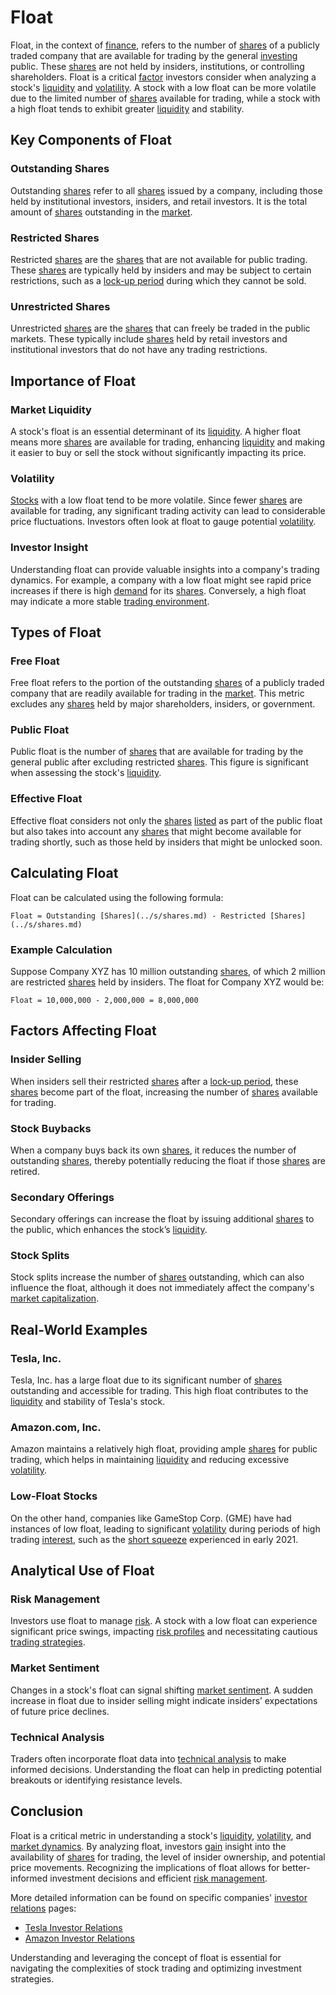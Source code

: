 # Float

Float, in the context of [finance](../f/finance.md), refers to the number of [shares](../s/shares.md) of a publicly traded company that are available for trading by the general [investing](../i/investing.md) public. These [shares](../s/shares.md) are not held by insiders, institutions, or controlling shareholders. Float is a critical [factor](../f/factor.md) investors consider when analyzing a stock's [liquidity](../l/liquidity.md) and [volatility](../v/volatility.md). A stock with a low float can be more volatile due to the limited number of [shares](../s/shares.md) available for trading, while a stock with a high float tends to exhibit greater [liquidity](../l/liquidity.md) and stability.

## Key Components of Float

### Outstanding Shares
Outstanding [shares](../s/shares.md) refer to all [shares](../s/shares.md) issued by a company, including those held by institutional investors, insiders, and retail investors. It is the total amount of [shares](../s/shares.md) outstanding in the [market](../m/market.md).

### Restricted Shares
Restricted [shares](../s/shares.md) are the [shares](../s/shares.md) that are not available for public trading. These [shares](../s/shares.md) are typically held by insiders and may be subject to certain restrictions, such as a [lock-up period](../l/lock-up_period.md) during which they cannot be sold.

### Unrestricted Shares
Unrestricted [shares](../s/shares.md) are the [shares](../s/shares.md) that can freely be traded in the public markets. These typically include [shares](../s/shares.md) held by retail investors and institutional investors that do not have any trading restrictions.

## Importance of Float

### Market Liquidity
A stock's float is an essential determinant of its [liquidity](../l/liquidity.md). A higher float means more [shares](../s/shares.md) are available for trading, enhancing [liquidity](../l/liquidity.md) and making it easier to buy or sell the stock without significantly impacting its price.

### Volatility
[Stocks](../s/stock.md) with a low float tend to be more volatile. Since fewer [shares](../s/shares.md) are available for trading, any significant trading activity can lead to considerable price fluctuations. Investors often look at float to gauge potential [volatility](../v/volatility.md).

### Investor Insight
Understanding float can provide valuable insights into a company's trading dynamics. For example, a company with a low float might see rapid price increases if there is high [demand](../d/demand.md) for its [shares](../s/shares.md). Conversely, a high float may indicate a more stable [trading environment](../t/trading_environment.md).

## Types of Float

### Free Float
Free float refers to the portion of the outstanding [shares](../s/shares.md) of a publicly traded company that are readily available for trading in the [market](../m/market.md). This metric excludes any [shares](../s/shares.md) held by major shareholders, insiders, or government.

### Public Float
Public float is the number of [shares](../s/shares.md) that are available for trading by the general public after excluding restricted [shares](../s/shares.md). This figure is significant when assessing the stock's [liquidity](../l/liquidity.md).

### Effective Float
Effective float considers not only the [shares](../s/shares.md) [listed](../l/listed.md) as part of the public float but also takes into account any [shares](../s/shares.md) that might become available for trading shortly, such as those held by insiders that might be unlocked soon.

## Calculating Float

Float can be calculated using the following formula:

```
Float = Outstanding [Shares](../s/shares.md) - Restricted [Shares](../s/shares.md)
```

### Example Calculation
Suppose Company XYZ has 10 million outstanding [shares](../s/shares.md), of which 2 million are restricted [shares](../s/shares.md) held by insiders. The float for Company XYZ would be:

```
Float = 10,000,000 - 2,000,000 = 8,000,000
```

## Factors Affecting Float

### Insider Selling
When insiders sell their restricted [shares](../s/shares.md) after a [lock-up period](../l/lock-up_period.md), these [shares](../s/shares.md) become part of the float, increasing the number of [shares](../s/shares.md) available for trading.

### Stock Buybacks
When a company buys back its own [shares](../s/shares.md), it reduces the number of outstanding [shares](../s/shares.md), thereby potentially reducing the float if those [shares](../s/shares.md) are retired.

### Secondary Offerings
Secondary offerings can increase the float by issuing additional [shares](../s/shares.md) to the public, which enhances the stock’s [liquidity](../l/liquidity.md).

### Stock Splits
Stock splits increase the number of [shares](../s/shares.md) outstanding, which can also influence the float, although it does not immediately affect the company's [market capitalization](../m/market_capitalization.md).

## Real-World Examples

### Tesla, Inc.
Tesla, Inc. has a large float due to its significant number of [shares](../s/shares.md) outstanding and accessible for trading. This high float contributes to the [liquidity](../l/liquidity.md) and stability of Tesla's stock.

### Amazon.com, Inc.
Amazon maintains a relatively high float, providing ample [shares](../s/shares.md) for public trading, which helps in maintaining [liquidity](../l/liquidity.md) and reducing excessive [volatility](../v/volatility.md).

### Low-Float Stocks
On the other hand, companies like GameStop Corp. (GME) have had instances of low float, leading to significant [volatility](../v/volatility.md) during periods of high trading [interest](../i/interest.md), such as the [short squeeze](../s/short_squeeze.md) experienced in early 2021.

## Analytical Use of Float

### Risk Management
Investors use float to manage [risk](../r/risk.md). A stock with a low float can experience significant price swings, impacting [risk profiles](../r/risk_profiles.md) and necessitating cautious [trading strategies](../t/trading_strategies.md).

### Market Sentiment
Changes in a stock's float can signal shifting [market sentiment](../m/market_sentiment.md). A sudden increase in float due to insider selling might indicate insiders’ expectations of future price declines.

### Technical Analysis
Traders often incorporate float data into [technical analysis](../t/technical_analysis.md) to make informed decisions. Understanding the float can help in predicting potential breakouts or identifying resistance levels.

## Conclusion

Float is a critical metric in understanding a stock's [liquidity](../l/liquidity.md), [volatility](../v/volatility.md), and [market dynamics](../m/market_dynamics.md). By analyzing float, investors [gain](../g/gain.md) insight into the availability of [shares](../s/shares.md) for trading, the level of insider ownership, and potential price movements. Recognizing the implications of float allows for better-informed investment decisions and efficient [risk management](../r/risk_management.md).

More detailed information can be found on specific companies' [investor relations](../i/investor_relations.md) pages:
- [Tesla Investor Relations](https://ir.tesla.com/)
- [Amazon Investor Relations](https://www.amazon.com/ir)

Understanding and leveraging the concept of float is essential for navigating the complexities of stock trading and optimizing investment strategies.